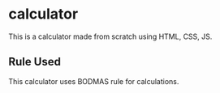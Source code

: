 # calculator
This is a calculator made from scratch using HTML, CSS,  JS.

## Rule Used
This calculator uses BODMAS rule for calculations.
